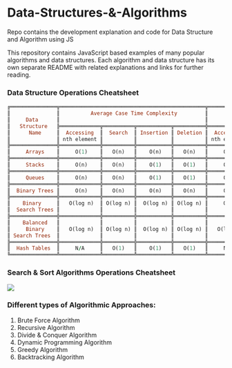 # Data-Structures-&-Algorithms
Repo contains the development explanation and code for Data Structure and Algorithm using JS


This repository contains JavaScript based examples of many popular algorithms and data structures. Each algorithm and data structure has its own separate README with related explanations and links for further reading.


### Data Structure Operations Cheatsheet

```ruby
╔═══════════════╦═══════════════════════════════════════════════╦═══════════════════════════════════════════════╦════════════╗
║               ║          Average Case Time Complexity         ║           Worst Case Time Complexity          ║   Space    ║
║     Data      ║                                               ║                                               ║ Complexity ║
║   Structure   ╠═════════════╦══════════╦═══════════╦══════════╬═════════════╦══════════╦═══════════╦══════════╬════════════╣
║      Name     ║  Accessing  ║  Search  ║ Insertion ║ Deletion ║  Accessing  ║  Search  ║ Insertion ║ Deletion ║ Worst Case ║
║               ║ nth element ║          ║           ║          ║ nth element ║          ║           ║          ║            ║
╠═══════════════╬═════════════╬══════════╬═══════════╬══════════╬═════════════╬══════════╬═══════════╬══════════╬════════════╣
║     Arrays    ║     O(1)    ║   O(n)   ║    O(n)   ║   O(n)   ║     O(1)    ║   O(n)   ║    O(n)   ║   O(n)   ║    O(n)    ║
╠═══════════════╬═════════════╬══════════╬═══════════╬══════════╬═════════════╬══════════╬═══════════╬══════════╬════════════╣
║     Stacks    ║     O(n)    ║   O(n)   ║    O(1)   ║   O(1)   ║     O(n)    ║   O(n)   ║    O(1)   ║   O(1)   ║    O(n)    ║
╠═══════════════╬═════════════╬══════════╬═══════════╬══════════╬═════════════╬══════════╬═══════════╬══════════╬════════════╣
║     Queues    ║     O(n)    ║   O(n)   ║    O(1)   ║   O(1)   ║     O(n)    ║   O(n)   ║    O(1)   ║   O(1)   ║    O(n)    ║
╠═══════════════╬═════════════╬══════════╬═══════════╬══════════╬═════════════╬══════════╬═══════════╬══════════╬════════════╣
║  Binary Trees ║     O(n)    ║   O(n)   ║    O(n)   ║   O(n)   ║     O(n)    ║   O(n)   ║    O(n)   ║   O(n)   ║    O(n)    ║
╠═══════════════╬═════════════╬══════════╬═══════════╬══════════╬═════════════╬══════════╬═══════════╬══════════╬════════════╣
║    Binary     ║   O(log n)  ║ O(log n) ║  O(log n) ║ O(log n) ║     O(n)    ║   O(n)   ║    O(n)   ║   O(n)   ║    O(n)    ║
║  Search Trees ║             ║          ║           ║          ║             ║          ║           ║          ║            ║
╠═══════════════╬═════════════╬══════════╬═══════════╬══════════╬═════════════╬══════════╬═══════════╬══════════╬════════════╣
║    Balanced   ║             ║          ║           ║          ║             ║          ║           ║          ║            ║
║     Binary    ║   O(log n)  ║ O(log n) ║  O(log n) ║ O(log n) ║   O(log n)  ║ O(log n) ║  O(log n) ║ O(log n) ║  O(log n)  ║
║ Search Trees  ║             ║          ║           ║          ║             ║          ║           ║          ║            ║
╠═══════════════╬═════════════╬══════════╬═══════════╬══════════╬═════════════╬══════════╬═══════════╬══════════╬════════════╣
║  Hash Tables  ║     N/A     ║   O(1)   ║    O(1)   ║   O(1)   ║     N/A     ║   O(n)   ║    O(n)   ║   O(n)   ║    O(n)    ║
╚═══════════════╩═════════════╩══════════╩═══════════╩══════════╩═════════════╩══════════╩═══════════╩══════════╩════════════╝
```
### Search & Sort Algorithms Operations Cheatsheet

![](https://he-s3.s3.amazonaws.com/media/uploads/c950295.png)


### Different types of Algorithmic Approaches:

1. Brute Force Algorithm
2. Recursive Algorithm
3. Divide & Conquer Algorithm
4. Dynamic Programming Algorithm
5. Greedy Algorithm
6. Backtracking Algorithm

